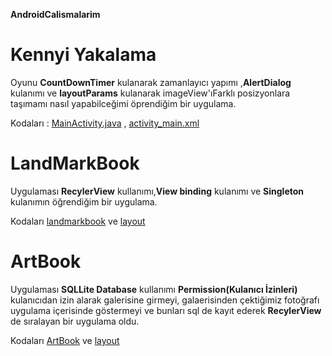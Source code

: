 __AndroidCalismalarim__

 
# Kennyi Yakalama  

Oyunu __CountDownTimer__ kulanarak zamanlayıcı yapımı ,__AlertDialog__ kulanımı ve __layoutParams__ kulanarak imageView'ıFarklı posizyonlara taşımamı nasıl yapabilceğimi öprendiğim bir uygulama.

Kodaları : [MainActivity.java](https://github.com/enesaks/AndroidCalismalarim/blob/main/KennyiYakalamaOyunu/app/src/main/java/com/example/keniyiyakalamaoyunu/MainActivity.java) , [activity_main.xml
](https://github.com/enesaks/AndroidCalismalarim/blob/main/KennyiYakalamaOyunu/app/src/main/res/layout/activity_main.xml)

# LandMarkBook 

Uygulaması __RecylerView__ kullanımı,__View binding__ kulanımı ve __Singleton__ kulanımın öğrendiğim bir uygulama.

Kodaları [landmarkbook](https://github.com/enesaks/AndroidCalismalarim/tree/main/LandMarkBook/app/src/main/java/com/example/landmarkbook) ve [layout](https://github.com/enesaks/AndroidCalismalarim/tree/main/LandMarkBook/app/src/main/res/layout)

# ArtBook 
Uygulaması __SQLLite Database__ kullanımı __Permission(Kulanıcı İzinleri)__ kulanıcıdan izin alarak galerisine girmeyi, galaerisinden çektiğimiz fotoğrafı uygulama içerisinde göstermeyi ve bunları sql de kayıt ederek __RecylerView__ de sıralayan bir uygulama oldu.

Kodaları [ArtBook](https://github.com/enesaks/AndroidCalismalarim/tree/main/ArtBook/app/src/main/java/com/example/artbook) ve [layout](https://github.com/enesaks/AndroidCalismalarim/tree/main/ArtBook/app/src/main/res/layout)

